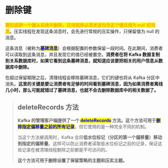 # 删除键

<mark style="color:orange;">**要彻底把一个键从系统中删除，应用程序必须发送包含这个键且值为 null 的消息**</mark>。压实线程在发现这条消息时，会先进行常规的压实操作，只保留值为 null 的消息。

这条消息（被称为<mark style="color:blue;">**墓碑消息**</mark>）会根据配置的参数保留一段时间。在此期间，消费者可以读取到这条消息，并且发现它的值已经被置空。**消费者在将 Kafka 数据复制到关系数据库时，如果它看到这条墓碑消息，就知道应该要把相关的用户信息从数据库中删除。**

在超过保留期限之后，清理线程会移除墓碑消息，它们的键也将从 Kafka 分区中消失。**这里的关键是要让消费者有足够的时间看到墓碑消息，因为如果消费者离线几小时，那么可能就错过了墓碑消息，也就不会去删除数据库中的相关数据了。**

> ## deleteRecords 方法
>
> **Kafka 的管理客户端提供了一个 **<mark style="color:blue;">**deleteRecords**</mark>** 方法。这个方法可用于**<mark style="color:blue;">**删除指定偏移量之前的所有记录**</mark>，但它使用的是一种完全不同的机制。
>
> 当这个方法被调用时，Kafka 会将**低水位标记（分区的第一个偏移量）移动到指定的偏移量**。这样可以防止消费者读取低水位标记之前的记录，保证这些记录在被清理线程删除之前都是不可访问的。
>
> **这个方法可用于删除设置了保留策略的主题和压实主题。**
